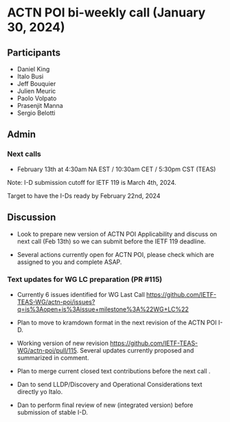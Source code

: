 # ACTN POI bi-weekly call (January 30, 2024)

## Participants

- Daniel King
- Italo Busi
- Jeff Bouquier
- Julien Meuric
- Paolo Volpato
- Prasenjit Manna
- Sergio Belotti

## Admin

### Next calls

- February 13th at 4:30am NA EST / 10:30am CET / 5:30pm CST (TEAS)

Note: I-D submission cutoff for IETF 119 is March 4th, 2024.

Target to have the I-Ds ready by February 22nd, 2024

## Discussion

- Look to prepare new version of ACTN POI Applicability and discuss on next call (Feb 13th) so we can submit before the IETF 119 deadline.

- Several actions currently open for ACTN POI, please check which are assigned to you and complete ASAP. 

### Text updates for WG LC preparation (PR #115)

- Currently 6 issues identified for WG Last Call https://github.com/IETF-TEAS-WG/actn-poi/issues?q=is%3Aopen+is%3Aissue+milestone%3A%22WG+LC%22

- Plan to move to kramdown format in the next revision of the ACTN POI I-D.

- Working version of new revision https://github.com/IETF-TEAS-WG/actn-poi/pull/115. Several updates currently proposed and summarized in comment.

- Plan to merge current closed text contributions before the next call .

- Dan to send LLDP/Discovery and Operational Considerations text directly yo Italo.

- Dan to perform final review of new (integrated version) before submission of stable I-D.
